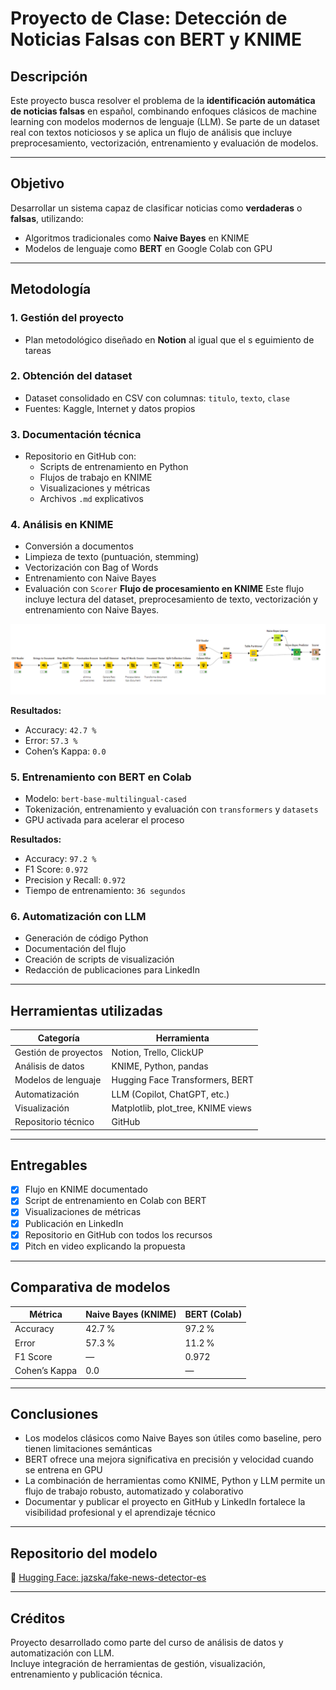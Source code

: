 # Proyecto de Clase: Detección de Noticias Falsas con BERT y KNIME

## Descripción

Este proyecto busca resolver el problema de la **identificación automática de noticias falsas** en español, combinando enfoques clásicos de machine learning con modelos modernos de lenguaje (LLM). Se parte de un dataset real con textos noticiosos y se aplica un flujo de análisis que incluye preprocesamiento, vectorización, entrenamiento y evaluación de modelos.

---

## Objetivo

Desarrollar un sistema capaz de clasificar noticias como **verdaderas** o **falsas**, utilizando:

- Algoritmos tradicionales como **Naive Bayes** en KNIME
- Modelos de lenguaje como **BERT** en Google Colab con GPU

---

## Metodología

### 1. Gestión del proyecto

- Plan metodológico diseñado en **Notion** al igual que el s eguimiento de tareas

### 2. Obtención del dataset

- Dataset consolidado en CSV con columnas: `titulo`, `texto`, `clase`
- Fuentes: Kaggle, Internet y datos propios

### 3. Documentación técnica

- Repositorio en GitHub con:
  - Scripts de entrenamiento en Python
  - Flujos de trabajo en KNIME
  - Visualizaciones y métricas
  - Archivos `.md` explicativos

### 4. Análisis en KNIME

- Conversión a documentos
- Limpieza de texto (puntuación, stemming)
- Vectorización con Bag of Words
- Entrenamiento con Naive Bayes
- Evaluación con `Scorer`
**Flujo de procesamiento en KNIME**
Este flujo incluye lectura del dataset, preprocesamiento de texto, vectorización y entrenamiento con Naive Bayes.

![Flujo en KNIME](assets/1.png)

**Resultados:**
- Accuracy: `42.7 %`
- Error: `57.3 %`
- Cohen’s Kappa: `0.0`

### 5. Entrenamiento con BERT en Colab

- Modelo: `bert-base-multilingual-cased`
- Tokenización, entrenamiento y evaluación con `transformers` y `datasets`
- GPU activada para acelerar el proceso

**Resultados:**
- Accuracy: `97.2 %`
- F1 Score: `0.972`
- Precision y Recall: `0.972`
- Tiempo de entrenamiento: `36 segundos`

### 6. Automatización con LLM

- Generación de código Python
- Documentación del flujo
- Creación de scripts de visualización
- Redacción de publicaciones para LinkedIn

---

## Herramientas utilizadas

| Categoría              | Herramienta                        |
|------------------------|------------------------------------|
| Gestión de proyectos   | Notion, Trello, ClickUP            |
| Análisis de datos      | KNIME, Python, pandas              |
| Modelos de lenguaje    | Hugging Face Transformers, BERT    |
| Automatización         | LLM (Copilot, ChatGPT, etc.)       |
| Visualización          | Matplotlib, plot_tree, KNIME views |
| Repositorio técnico    | GitHub                             |

---

## Entregables

- [x] Flujo en KNIME documentado
- [x] Script de entrenamiento en Colab con BERT
- [x] Visualizaciones de métricas
- [x] Publicación en LinkedIn
- [x] Repositorio en GitHub con todos los recursos
- [x] Pitch en video explicando la propuesta

---

## Comparativa de modelos

| Métrica              | Naive Bayes (KNIME) | BERT (Colab) |
|----------------------|---------------------|--------------|
| Accuracy             | 42.7 %              | 97.2 %       |
| Error                | 57.3 %              | 11.2 %       |
| F1 Score             | —                   | 0.972        |
| Cohen’s Kappa        | 0.0                 | —            |

---

## Conclusiones

- Los modelos clásicos como Naive Bayes son útiles como baseline, pero tienen limitaciones semánticas
- BERT ofrece una mejora significativa en precisión y velocidad cuando se entrena en GPU
- La combinación de herramientas como KNIME, Python y LLM permite un flujo de trabajo robusto, automatizado y colaborativo
- Documentar y publicar el proyecto en GitHub y LinkedIn fortalece la visibilidad profesional y el aprendizaje técnico

---

## Repositorio del modelo

📁 [Hugging Face: jazska/fake-news-detector-es](https://huggingface.co/jazska/fake-news-detector-es)

---

## Créditos

Proyecto desarrollado como parte del curso de análisis de datos y automatización con LLM.  
Incluye integración de herramientas de gestión, visualización, entrenamiento y publicación técnica.
